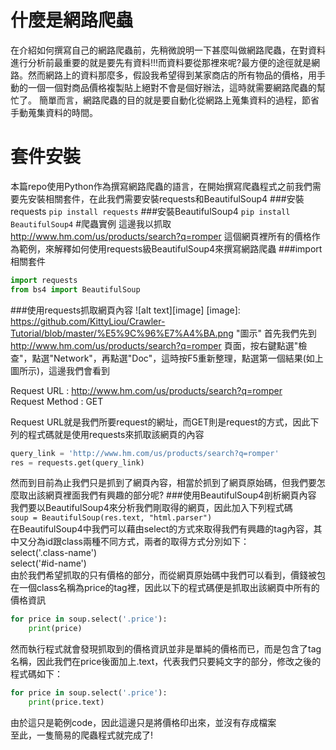 # 什麼是網路爬蟲
在介紹如何撰寫自己的網路爬蟲前，先稍微說明一下甚麼叫做網路爬蟲，在對資料進行分析前最重要的就是要先有資料!!!而資料要從那裡來呢?最方便的途徑就是網路。然而網路上的資料那麼多，假設我希望得到某家商店的所有物品的價格，用手動的一個一個對商品價格複製貼上絕對不會是個好辦法，這時就需要網路爬蟲的幫忙了。
簡單而言，網路爬蟲的目的就是要自動化從網路上蒐集資料的過程，節省手動蒐集資料的時間。
# 套件安裝
本篇repo使用Python作為撰寫網路爬蟲的語言，在開始撰寫爬蟲程式之前我們需要先安裝相關套件，在此我們需要安裝requests和BeautifulSoup4
###安裝requests
`pip install requests`
###安裝BeautifulSoup4
`pip install BeautifulSoup4`
#爬蟲實例
這邊我以抓取 http://www.hm.com/us/products/search?q=romper 這個網頁裡所有的價格作為範例，來解釋如何使用requests級BeautifulSoup4來撰寫網路爬蟲
###import相關套件
```python
import requests
from bs4 import BeautifulSoup
```
###使用requests抓取網頁內容
![alt text][image]
[image]: https://github.com/KittyLiou/Crawler-Tutorial/blob/master/%E5%9C%96%E7%A4%BA.png "圖示"
首先我們先到 http://www.hm.com/us/products/search?q=romper 頁面，按右鍵點選"檢查"，點選"Network"，再點選"Doc"，這時按F5重新整理，點選第一個結果(如上圖所示)，這邊我們會看到<br>

Request URL : http://www.hm.com/us/products/search?q=romper <br>
Request Method : GET <br>

Request URL就是我們所要request的網址，而GET則是request的方式，因此下列的程式碼就是使用requests來抓取該網頁的內容<br>
```python
query_link = 'http://www.hm.com/us/products/search?q=romper'
res = requests.get(query_link)
```
然而到目前為止我們只是抓到了網頁內容，相當於抓到了網頁原始碼，但我們要怎麼取出該網頁裡面我們有興趣的部分呢?
###使用BeautifulSoup4剖析網頁內容
我們要以BeautifulSoup4來分析我們剛取得的網頁，因此加入下列程式碼<br>
`soup = BeautifulSoup(res.text, "html.parser")`<br>
在BeautifulSoup4中我們可以藉由select的方式來取得我們有興趣的tag內容，其中又分為id跟class兩種不同方式，兩者的取得方式分別如下：<br>
select('.class-name')<br>
select('#id-name')<br>
由於我們希望抓取的只有價格的部分，而從網頁原始碼中我們可以看到，價錢被包在一個class名稱為price的tag裡，因此以下的程式碼便是抓取出該網頁中所有的價格資訊
```python
for price in soup.select('.price'):
    print(price) 
```
然而執行程式就會發現抓取到的價格資訊並非是單純的價格而已，而是包含了tag名稱，因此我們在price後面加上.text，代表我們只要純文字的部分，修改之後的程式碼如下：<br>
```python
for price in soup.select('.price'):
    print(price.text) 
```
由於這只是範例code，因此這邊只是將價格印出來，並沒有存成檔案<br>
至此，一隻簡易的爬蟲程式就完成了!
